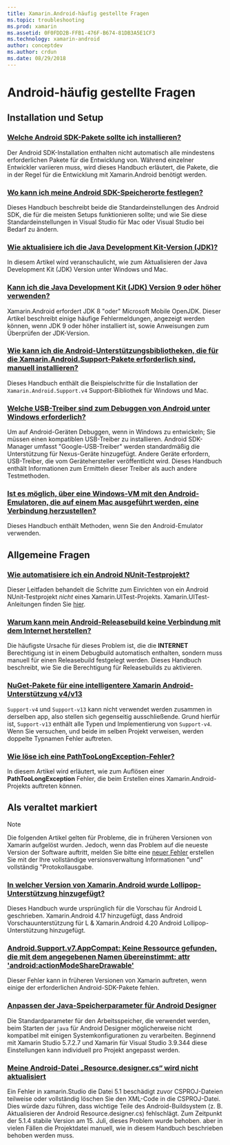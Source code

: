 ```yaml
---
title: Xamarin.Android-häufig gestellte Fragen
ms.topic: troubleshooting
ms.prod: xamarin
ms.assetid: 0F0FDD2B-FFB1-476F-B674-81DB3A5E1CF3
ms.technology: xamarin-android
author: conceptdev
ms.author: crdun
ms.date: 08/29/2018
---
```


# <a name="android-frequently-asked-questions"></a>Android-häufig gestellte Fragen

## <a name="installation--setup"></a>Installation und Setup

### <a name="which-android-sdk-packages-should-i-installinstall-android-sdk-packagesmd"></a>[Welche Android SDK-Pakete sollte ich installieren?](install-android-sdk-packages.md)

Der Android SDK-Installation enthalten nicht automatisch alle mindestens erforderlichen Pakete für die Entwicklung von. Während einzelner Entwickler variieren muss, wird dieses Handbuch erläutert, die Pakete, die in der Regel für die Entwicklung mit Xamarin.Android benötigt werden.

### <a name="where-can-i-set-my-android-sdk-locationsandroid-sdk-locationmd"></a>[Wo kann ich meine Android SDK-Speicherorte festlegen?](android-sdk-location.md)

Dieses Handbuch beschreibt beide die Standardeinstellungen des Android SDK, die für die meisten Setups funktionieren sollte; und wie Sie diese Standardeinstellungen in Visual Studio für Mac oder Visual Studio bei Bedarf zu ändern.

### <a name="how-do-i-update-the-java-development-kit-jdk-versionupdate-jdkmd"></a>[Wie aktualisiere ich die Java Development Kit-Version (JDK)?](update-jdk.md)

In diesem Artikel wird veranschaulicht, wie zum Aktualisieren der Java Development Kit (JDK) Version unter Windows und Mac.

### <a name="can-i-use-java-development-kit-jdk-version-9-or-laterjdk9-errorsmd"></a>[Kann ich die Java Development Kit (JDK) Version 9 oder höher verwenden?](jdk9-errors.md)

Xamarin.Android erfordert JDK 8 "oder" Microsoft Mobile OpenJDK. Dieser Artikel beschreibt einige häufige Fehlermeldungen, angezeigt werden können, wenn JDK 9 oder höher installiert ist, sowie Anweisungen zum Überprüfen der JDK-Version.


### <a name="how-can-i-manually-install-the-android-support-libraries-required-by-the-xamarinandroidsupport-packagesinstall-android-support-librarymd"></a>[Wie kann ich die Android-Unterstützungsbibliotheken, die für die Xamarin.Android.Support-Pakete erforderlich sind, manuell installieren?](install-android-support-library.md)

Dieses Handbuch enthält die Beispielschritte für die Installation der `Xamarin.Android.Support.v4` Support-Bibliothek für Windows und Mac.

### <a name="what-usb-drivers-do-i-need-to-debug-android-on-windowsandroid-drivers-debug-windowsmd"></a>[Welche USB-Treiber sind zum Debuggen von Android unter Windows erforderlich?](android-drivers-debug-windows.md)

Um auf Android-Geräten Debuggen, wenn in Windows zu entwickeln; Sie müssen einen kompatiblen USB-Treiber zu installieren. Android SDK-Manager umfasst "Google-USB-Treiber" werden standardmäßig die Unterstützung für Nexus-Geräte hinzugefügt.
Andere Geräte erfordern, USB-Treiber, die vom Gerätehersteller veröffentlicht wird. Dieses Handbuch enthält Informationen zum Ermitteln dieser Treiber als auch andere Testmethoden.

### <a name="is-it-possible-to-connect-to-android-emulators-running-on-a-mac-from-a-windows-vmconnect-android-emulator-mac-windowsmd"></a>[Ist es möglich, über eine Windows-VM mit den Android-Emulatoren, die auf einem Mac ausgeführt werden, eine Verbindung herzustellen?](connect-android-emulator-mac-windows.md)

Dieses Handbuch enthält Methoden, wenn Sie den Android-Emulator verwenden.

## <a name="general-questions"></a>Allgemeine Fragen

### <a name="how-do-i-automate-an-android-nunit-test-projectautomate-android-nunit-testmd"></a>[Wie automatisiere ich ein Android NUnit-Testprojekt?](automate-android-nunit-test.md)

Dieser Leitfaden behandelt die Schritte zum Einrichten von ein Android NUnit-Testprojekt _nicht_ eines Xamarin.UITest-Projekts. Xamarin.UITest-Anleitungen finden Sie [hier](https://docs.microsoft.com/appcenter/test-cloud/preparing-for-upload/uitest).

### <a name="why-cant-my-android-release-build-connect-to-the-internetandroid-internetmd"></a>[Warum kann mein Android-Releasebuild keine Verbindung mit dem Internet herstellen?](android-internet.md)

Die häufigste Ursache für dieses Problem ist, die die **INTERNET** Berechtigung ist in einem Debugbuild automatisch enthalten, sondern muss manuell für einen Releasebuild festgelegt werden. Dieses Handbuch beschreibt, wie Sie die Berechtigung für Releasebuilds zu aktivieren.

### <a name="smarter-xamarin-android-support-v4--v13-nuget-packagesandroid-support-v4v13-librariesmd"></a>[NuGet-Pakete für eine intelligentere Xamarin Android-Unterstützung v4/v13 ](android-support-v4v13-libraries.md)

`Support-v4` und `Support-v13` kann nicht verwendet werden zusammen in derselben app, also stellen sich gegenseitig ausschließende. Grund hierfür ist, `Support-v13` enthält alle Typen und Implementierung von `Support-v4`. Wenn Sie versuchen, und beide im selben Projekt verweisen, werden doppelte Typnamen Fehler auftreten.

### <a name="how-do-i-resolve-a-pathtoolongexception-errorpath-too-long-exceptionmd"></a>[Wie löse ich eine PathTooLongException-Fehler?](path-too-long-exception.md)

In diesem Artikel wird erläutert, wie zum Auflösen einer **PathTooLongException** Fehler, die beim Erstellen eines Xamarin.Android-Projekts auftreten können.



## <a name="deprecated"></a>Als veraltet markiert

> [!NOTE]
> Die folgenden Artikel gelten für Probleme, die in früheren Versionen von Xamarin aufgelöst wurden. Jedoch, wenn das Problem auf die neueste Version der Software auftritt, melden Sie bitte eine [neuer Fehler](~/cross-platform/troubleshooting/questions/howto-file-bug.md) erstellen Sie mit der Ihre vollständige versionsverwaltung Informationen "und" vollständig "Protokollausgabe.

### <a name="what-version-of-xamarinandroid-added-lollipop-supportxa-lollipopmd"></a>[In welcher Version von Xamarin.Android wurde Lollipop-Unterstützung hinzugefügt?](xa-lollipop.md)

Dieses Handbuch wurde ursprünglich für die Vorschau für Android L geschrieben. Xamarin.Android 4.17 hinzugefügt, dass Android Vorschauunterstützung für L & Xamarin.Android 4.20 Android Lollipop-Unterstützung hinzugefügt.

### <a name="androidsupportv7appcompat---no-resource-found-that-matches-the-given-name-attr-androidactionmodesharedrawablemissing-action-mode-share-drawablemd"></a>[Android.Support.v7.AppCompat: Keine Ressource gefunden, die mit dem angegebenen Namen übereinstimmt: attr 'android:actionModeShareDrawable'](missing-action-mode-share-drawable.md)

Dieser Fehler kann in früheren Versionen von Xamarin auftreten, wenn einige der erforderlichen Android-SDK-Pakete fehlen.

### <a name="adjusting-java-memory-parameters-for-the-android-designerandroid-designer-java-memorymd"></a>[Anpassen der Java-Speicherparameter für Android Designer](android-designer-java-memory.md)

Die Standardparameter für den Arbeitsspeicher, die verwendet werden, beim Starten der `java` für Android Designer möglicherweise nicht kompatibel mit einigen Systemkonfigurationen zu verarbeiten. Beginnend mit Xamarin Studio 5.7.2.7 und Xamarin für Visual Studio 3.9.344 diese Einstellungen kann individuell pro Projekt angepasst werden.

### <a name="my-android-resourcedesignercs-file-will-not-updateresource-designer-wont-updatemd"></a>[Meine Android-Datei „Resource.designer.cs“ wird nicht aktualisiert](resource-designer-wont-update.md)

Ein Fehler in xamarin.Studio die Datei 5.1 beschädigt zuvor CSPROJ-Dateien teilweise oder vollständig löschen Sie den XML-Code in die CSPROJ-Datei. Dies würde dazu führen, dass wichtige Teile des Android-Buildsystem (z. B. Aktualisieren der Android Resource.designer.cs) fehlschlägt. Zum Zeitpunkt der 5.1.4 stabile Version am 15. Juli, dieses Problem wurde behoben. aber in vielen Fällen die Projektdatei manuell, wie in diesem Handbuch beschrieben behoben werden muss.



